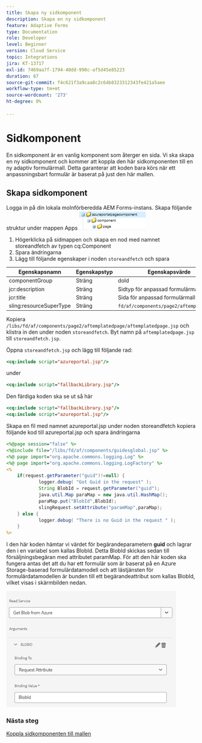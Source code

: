 ```yaml
---
title: Skapa ny sidkomponent
description: Skapa en ny sidkomponent
feature: Adaptive Forms
type: Documentation
role: Developer
level: Beginner
version: Cloud Service
topic: Integrations
jira: KT-13717
exl-id: 7469aa7f-1794-40dd-990c-af5d45e85223
duration: 67
source-git-commit: f4c621f3a9caa8c2c64b8323312343fe421a5aee
workflow-type: tm+mt
source-wordcount: '273'
ht-degree: 0%

---
```


# Sidkomponent

En sidkomponent är en vanlig komponent som återger en sida. Vi ska skapa en ny sidkomponent och kommer att koppla den här sidkomponenten till en ny adaptiv formulärmall. Detta garanterar att koden bara körs när ett anpassningsbart formulär är baserat på just den här mallen.

## Skapa sidkomponent

Logga in på din lokala molnförberedda AEM Forms-instans. Skapa följande struktur under mappen Apps
![sidkomponent](./assets/page-component1.png)

1. Högerklicka på sidmappen och skapa en nod med namnet storeandfetch av typen cq:Component
1. Spara ändringarna
1. Lägg till följande egenskaper i noden `storeandfetch` och spara

| **Egenskapsnamn** | **Egenskapstyp** | **Egenskapsvärde** |
|-------------------------|-------------------|----------------------------------------|
| componentGroup | Sträng | dold |
| jcr:description | Sträng | Sidtyp för anpassad formulärmall |
| jcr:title | Sträng | Sida för anpassad formulärmall |
| sling:resourceSuperType | Sträng | `fd/af/components/page2/aftemplatedpage` |

Kopiera `/libs/fd/af/components/page2/aftemplatedpage/aftemplatedpage.jsp` och klistra in den under noden `storeandfetch`. Byt namn på `aftemplatedpage.jsp` till `storeandfetch.jsp`.

Öppna `storeandfetch.jsp` och lägg till följande rad:

```jsp
<cq:include script="azureportal.jsp"/>
```

under

```jsp
<cq:include script="fallbackLibrary.jsp"/>
```

Den färdiga koden ska se ut så här

```jsp
<cq:include script="fallbackLibrary.jsp"/>
<cq:include script="azureportal.jsp"/>
```

Skapa en fil med namnet azureportal.jsp under noden storeandfetch
kopiera följande kod till azureportal.jsp och spara ändringarna

```jsp
<%@page session="false" %>
<%@include file="/libs/fd/af/components/guidesglobal.jsp" %>
<%@ page import="org.apache.commons.logging.Log" %>
<%@ page import="org.apache.commons.logging.LogFactory" %>
<%
    if(request.getParameter("guid")!=null) {
            logger.debug( "Got Guid in the request" );
            String BlobId = request.getParameter("guid");
            java.util.Map paraMap = new java.util.HashMap();
            paraMap.put("BlobId",BlobId);
            slingRequest.setAttribute("paramMap",paraMap);
    } else {
            logger.debug( "There is no Guid in the request " );
    }            
%>
```

I den här koden hämtar vi värdet för begärandeparametern **guid** och lagrar den i en variabel som kallas BlobId. Detta BlobId skickas sedan till försäljningsbegäran med attributet paramMap. För att den här koden ska fungera antas det att du har ett formulär som är baserat på en Azure Storage-baserad formulärdatamodell och att lästjänsten för formulärdatamodellen är bunden till ett begärandeattribut som kallas BlobId, vilket visas i skärmbilden nedan.

![fdm-request-attribute](./assets/fdm-request-attribute.png)

### Nästa steg

[Koppla sidkomponenten till mallen](./associate-page-component.md)
